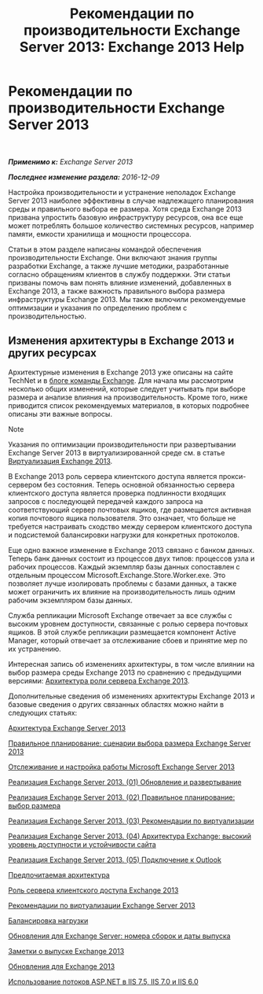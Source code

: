 ﻿---
title: 'Рекомендации по производительности Exchange Server 2013: Exchange 2013 Help'
TOCTitle: Рекомендации по производительности Exchange Server 2013
ms:assetid: 6d0aea68-10d5-4a18-b632-a814ce3daa43
ms:mtpsurl: https://technet.microsoft.com/ru-ru/library/Dn879084(v=EXCHG.150)
ms:contentKeyID: 63895108
ms.date: 04/30/2018
mtps_version: v=EXCHG.150
ms.translationtype: HT
---

# Рекомендации по производительности Exchange Server 2013

 

_**Применимо к:** Exchange Server 2013_

_**Последнее изменение раздела:** 2016-12-09_

Настройка производительности и устранение неполадок Exchange Server 2013 наиболее эффективны в случае надлежащего планирования среды и правильного выбора ее размера. Хотя среда Exchange 2013 призвана упростить базовую инфраструктуру ресурсов, она все еще может потреблять большое количество системных ресурсов, например памяти, емкости хранилища и мощности процессора.

Статьи в этом разделе написаны командой обеспечения производительности Exchange. Они включают знания группы разработки Exchange, а также лучшие методики, разработанные согласно обращениям клиентов в службу поддержки. Эти статьи призваны помочь вам понять влияние изменений, добавленных в Exchange 2013, а также важность правильного выбора размера инфраструктуры Exchange 2013. Мы также включили рекомендуемые оптимизации и указания по определению проблем с производительностью.

## Изменения архитектуры в Exchange 2013 и других ресурсах

Архитектурные изменения в Exchange 2013 уже описаны на сайте TechNet и в [блоге команды Exchange](https://go.microsoft.com/fwlink/p/?linkid=35786). Для начала мы рассмотрим несколько общих изменений, которые следует учитывать при выборе размера и анализе влияния на производительность. Кроме того, ниже приводится список рекомендуемых материалов, в которых подробнее описаны эти важные вопросы.

> [!NOTE]  
> Указания по оптимизации производительности при развертывании Exchange Server 2013 в виртуализированной среде см. в статье <a href="exchange-2013-virtualization-exchange-2013-help.md">Виртуализация Exchange 2013</a>.


В Exchange 2013 роль сервера клиентского доступа является прокси-сервером без состояния. Теперь основной обязанностью сервера клиентского доступа является проверка подлинности входящих запросов с последующей передачей каждого запроса на соответствующий сервер почтовых ящиков, где размещается активная копия почтового ящика пользователя. Это означает, что больше не требуется настраивать сходство между сервером клиентского доступа и подсистемой балансировки нагрузки для конкретных протоколов.

Еще одно важное изменение в Exchange 2013 связано с банком данных. Теперь банк данных состоит из процессов двух типов: процессов узла и рабочих процессов. Каждый экземпляр базы данных сопоставлен с отдельным процессом Microsoft.Exchange.Store.Worker.exe. Это позволяет лучше изолировать проблемы с базами данных, а также может ограничить их влияние на производительность лишь одним рабочим экземпляром базы данных.

Служба репликации Microsoft Exchange отвечает за все службы с высоким уровнем доступности, связанные с ролью сервера почтовых ящиков. В этой службе репликации размещается компонент Active Manager, который отвечает за отслеживание сбоев и принятие мер по их устранению.

Интересная запись об изменениях архитектуры, в том числе влиянии на выбор размера среды Exchange 2013 по сравнению с предыдущими версиями: [Архитектура роли сервера Exchange 2013](https://go.microsoft.com/fwlink/p/?linkid=523735).

Дополнительные сведения об изменениях архитектуры Exchange 2013 и базовые сведения о других связанных областях можно найти в следующих статьях:

[Архитектура Exchange Server 2013](https://go.microsoft.com/fwlink/p/?linkid=523769)

[Правильное планирование: сценарии выбора размера Exchange Server 2013](https://go.microsoft.com/fwlink/p/?linkid=523773)

[Отслеживание и настройка работы Microsoft Exchange Server 2013](https://go.microsoft.com/fwlink/p/?linkid=523774)

[Реализация Exchange Server 2013. (01) Обновление и развертывание](https://go.microsoft.com/fwlink/p/?linkid=523775)

[Реализация Exchange Server 2013. (02) Правильное планирование: выбор размера](https://go.microsoft.com/fwlink/p/?linkid=523776)

[Реализация Exchange Server 2013. (03) Рекомендации по виртуализации](https://go.microsoft.com/fwlink/p/?linkid=523777)

[Реализация Exchange Server 2013. (04) Архитектура Exchange: высокий уровень доступности и устойчивости сайта](https://go.microsoft.com/fwlink/p/?linkid=523779)

[Реализация Exchange Server 2013. (05) Подключение к Outlook](https://go.microsoft.com/fwlink/p/?linkid=523781)

[Предпочитаемая архитектура](https://go.microsoft.com/fwlink/p/?linkid=523782)

[Роль сервера клиентского доступа Exchange 2013](https://go.microsoft.com/fwlink/p/?linkid=386373)

[Рекомендации по виртуализации Exchange Server 2013](https://go.microsoft.com/fwlink/p/?linkid=523783)

[Балансировка нагрузки](load-balancing-exchange-2013-help.md)

[Обновления для Exchange Server: номера сборок и даты выпуска](https://technet.microsoft.com/ru-ru/library/hh135098\(v=exchg.150\))

[Заметки о выпуске Exchange 2013](release-notes-for-exchange-2013-exchange-2013-help.md)

[Обновления для Exchange 2013](updates-for-exchange-2013-exchange-2013-help.md)

[Использование потоков ASP.NET в IIS 7.5, IIS 7.0 и IIS 6.0](https://go.microsoft.com/fwlink/p/?linkid=169626)

